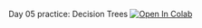 Day 05 practice: Decision Trees [![Open In Colab](https://colab.research.google.com/assets/colab-badge.svg)](https://colab.research.google.com/github/girafe-ai/intro-to-ml-harbour/blob/master/day05_decision_tree_and_random_forest/day05_decision_trees.ipynb)
